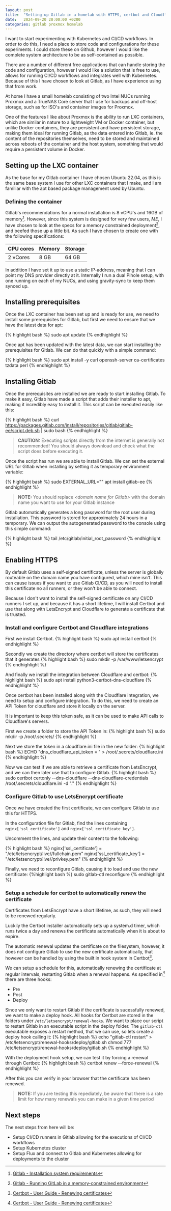 ```yaml
---
layout: post
title:  "Setting up Gitlab in a homelab with HTTPS, certbot and Cloudflare"
date:   2024-09-20 20:00:00 +0200
categories: gitlab proxmox homelab
---
```

I want to start experimenting with Kubernetes and CI/CD workflows. In order to do this, I need a place to store code and configurations for these experiments.
I could store these on Github, however I would like the complete system architecture to be as self-contained as possible.

There are a number of different free applications that can handle storing the code and configuration, however I would like a solution that is free to use, allows for running CI/CD workflows and integrates well with Kubernetes. Because of this I have chosen to look at Gitlab, as I have experience using that from work.

At home I have a small homelab consisting of two Intel NUCs running Proxmox and a TrueNAS Core server that I use for backups and off-host storage, such as for ISO's and container images for Proxmox.

One of the features I like about Proxmox is the ability to run LXC containers, which are similar in nature to a lightweight VM or Docker container, but unlike Docker containers, they are persistent and have persistent storage, making them ideal for running Gitlab, as the data entered into Gitlab, ie. the content of the repositories themselves, need to be stored and maintained across reboots of the container and the host system, something that would require a persistent volume in Docker.

## Setting up the LXC container
As the base for my Gitlab container I have chosen Ubuntu 22.04, as this is the same base system I use for other LXC containers that I make, and I am familiar with the apt based package management used by Ubuntu.

### Defining the container
Gitlab's recommendations for a normal installation is 8 vCPU's and 16GB of memory[^1]. However, since this system is designed for very few users, *ME*, I have chosen to look at the specs for a memory constrained deployment[^2], and beefed those up a little bit. As such I have chosen to create one with the following specifications:

| CPU cores | Memory | Storage |
|-----------|--------|---------|
| 2 vCores  | 8 GB   | 64 GB   |

In addition I have set it up to use a static IP-address, meaning that I can point my DNS provider directly at it. Internally I run a dual Pihole setup, with one running on each of my NUCs, and using gravity-sync to keep them synced up.

## Installing prerequisites
Once the LXC container has been set up and is ready for use, we need to install some prerequisites for Gitlab, but first we need to ensure that we have the latest data for apt:

{% highlight bash %}
sudo apt update
{% endhighlight %}

Once apt has been updated with the latest data, we can start installing the prerequisites for Gitlab. We can do that quickly with a simple command:

{% highlight bash %}
sudo apt install -y curl openssh-server ca-certificates tzdata perl
{% endhighlight %}

## Installing Gitlab

Once the prerequisites are installed we are ready to start installing Gitlab. To make it easy, Gitlab have made a script that adds their installer to apt, making it incredibly easy to install it. This script can be executed easily like this:

{% highlight bash %}
curl https://packages.gitlab.com/install/repositories/gitlab/gitlab-ee/script.deb.sh | sudo bash
{% endhighlight %}

> **CAUTION:**  Executing scripts directly from the internet is generally not recommended! You should always download and check what the script does before executing it.

Once the script has run we are able to install Gitlab. We can set the external URL for Gitlab when installing by setting it as temporary environment variable:

{% highlight bash %}
sudo EXTERNAL_URL="<domain name for Gitlab>" apt install gitlab-ee
{% endhighlight %}

> **NOTE:** You should replace *\<domain name for Gitlab>* with the domain name you want to use for your Gitlab instance

Gitlab automatically generates a long password for the root user during installation. This password is stored for approximately 24 hours in a temporary. We can output the autogenerated password to the console using this simple command:

{% highlight bash %}
tail /etc/gitlab/initial_root_password
{% endhighlight %}

## Enabling HTTPS
By default Gitlab uses a self-signed certificate, unless the server is globally routeable on the domain name you have configured, which mine isn't.
This can cause issues if you want to use Gitlab CI/CD, as you will need to install this certificate no all runners, or they won't be able to connect.

Because I don't want to install the self-signed certificate on any CI/CD runners I set up, and because it has a short lifetime, I will install Certbot and use that along with LetsEncrypt and Cloudflare to generate a certificate that is trusted.

### Install and configure Certbot and Cloudflare  integrations
First we install Certbot.
{% highlight bash %}
sudo apt install certbot
{% endhighlight %}

Secondly we create the directory where certbot will store the certificates that it generates
{% highlight bash %}
sudo mkdir -p /var/www/letsencrypt
{% endhighlight %}

And finally we install the integration between Cloudflare and certbot:
{% highlight bash %}
sudo apt install python3-certbot-dns-cloudflare
{% endhighlight %}

Once certbot has been installed along with the Cloudflare integration, we need to setup and configure integration.
To do this, we need to create an API Token for cloudflare and store it locally on the server.

It is important to keep this token safe, as it can be used to make API calls to Cloudflare's servers.

First we create a folder to store the API Token in:
{% highlight bash %}
sudo mkdir -p /root/.secrets/
{% endhighlight %}

Next we store the token in a cloudflare.ini file in the new folder:
{% highlight bash %}
ECHO "dns_cloudflare_api_token = <Your API token>" > /root/.secrets/cloudflare.ini
{% endhighlight %}

Now we can test if we are able to retrieve a certificate from LetsEncrypt, and we can then later use that to configure Gitlab.
{% highlight bash %}
sudo certbot certonly --dns-cloudflare --dns-cloudflare-credentials /root/.secrets/cloudflare.ini -d "<domain name for Gitlab>."
{% endhighlight %}

### Configure Gitlab to use LetsEncrypt certificate
Once we have created the first certificate, we can configure Gitlab to use this for HTTPS.

In the configuration file for Gitlab, find the lines containing `nginx['ssl_certificate']` and `nginx['ssl_certificate_key']`.

Uncomment the lines, and update their content to the following:

{% highlight bash %}
nginx['ssl_certificate'] = "/etc/letsencrypt/live/<domain name for Gitlab>/fullchain.pem"
nginx['ssl_certificate_key'] = "/etc/letsencrypt/live/<domain name for Gitlab>/privkey.pem"
{% endhighlight %}

Finally, we need to reconfigure Gitlab, causing it to load and use the new certificate:
{%highlight bash %}
sudo gitlab-ctl reconfigure
{% endhighlight %}

### Setup a schedule for certbot to automatically renew the certificate
Certificates from LetsEncrypt have a short lifetime, as such, they will need to be renewed regularly.

Luckily the Certbot installer automatically sets up a system.d timer, which runs twice a day and renews the certificate automatically when it is about to expire.

The automatic renewal updates the certificate on the filesystem, however, it does not configure Gitlab to use the new certificate automatically, that however can be handled by using the built in hook system in Certbot[^3].

We can setup a schedule for this, automatically renewing the certificate at regular intervals, restarting Gitlab when a renewal happens. As specified in[^3] there are three hooks:
- Pre
- Post
- Deploy

Since we only want to restart Gitlab if the certificate is sucessfully renewed, we want to make a deploy hook. All hooks for Certbot are stored in the folders under `/etc/letsencrypt/renewal-hooks`. We want to place our script to restart Gitlab in an executable script in the deploy folder. The `gitlab-ctl` executable exposes a restart method, that we can use, so lets create a deploy hook calling it:
{% highlight bash %}
echo "gitlab-ctl restart" > /etc/letsencrypt/renewal-hooks/deploy/gitlab.sh
chmod 777 /etc/letsencrypt/renewal-hooks/deploy/gitlab.sh
{% endhighlight %}

With the deployment hook setup, we can test it by forcing a renewal through Certbot:
{% highlight bash %}
certbot renew --force-renewal
{% endhighlight %}

After this you can verify in your browser that the certificate has been renewed.
> **NOTE:** If you are testing this repediately, be aware that there is a rate limit for how many renewals you can make in a given time period

## Next steps
The next steps from here will be:
- Setup CI/CD runners in Gitlab allowing for the executions of CI/CD workflows
- Setup Kubernetes cluster
- Setup Flux and connect to Gitlab and Kubernetes allowing for deployments to the cluster

[^1]: [Gitlab - Installation system requirements](https://docs.gitlab.com/ee/install/requirements.html)
[^2]: [Gitlab - Running GitLab in a memory-constrained environment](https://docs.gitlab.com/omnibus/settings/memory_constrained_envs.html)
[^3]: [Certbot - User Guide - Renewing certificates](https://eff-certbot.readthedocs.io/en/latest/using.html#renewing-certificates)